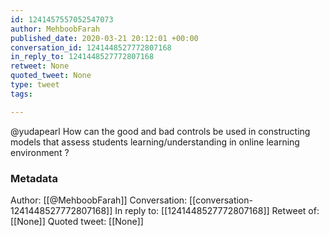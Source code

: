 ```yaml
---
id: 1241457557052547073
author: MehboobFarah
published_date: 2020-03-21 20:12:01 +00:00
conversation_id: 1241448527772807168
in_reply_to: 1241448527772807168
retweet: None
quoted_tweet: None
type: tweet
tags:

---
```


@yudapearl How can the good and bad controls  be used in constructing models that assess students learning/understanding in online learning environment ?

### Metadata

Author: [[@MehboobFarah]]
Conversation: [[conversation-1241448527772807168]]
In reply to: [[1241448527772807168]]
Retweet of: [[None]]
Quoted tweet: [[None]]
